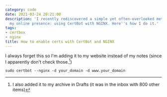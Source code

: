 ```yaml
---
category: code
date: 2021-03-24 20:21:00
description: 'I recently rediscovered a simple yet often-overlooked method for securing
  my online presence: using CertBot with NGINX. Here''s how I do it.'
tags:
- certbox
- nginx
title: How to enable certs with CertBot and NGINX
---
```


I always forget this so I'm adding it to my website instead of my notes (since I apparently don't check those.[^1])

`sudo certbot --nginx -d your_domain -d www.your_domain`

[^1]: I also added it to my archive in Drafts (it was in the inbox with 800 other items)
